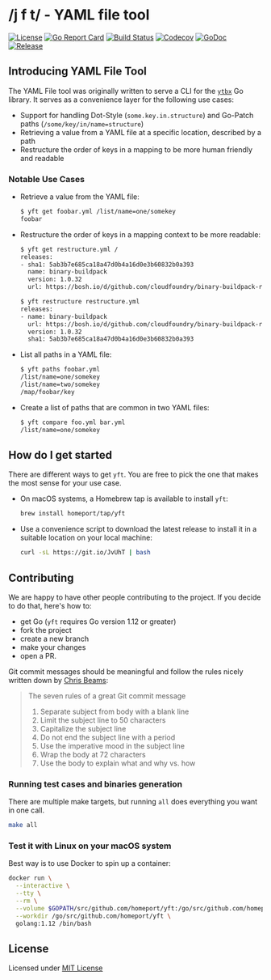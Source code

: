 # /j f t/ - YAML file tool

[![License](https://img.shields.io/github/license/homeport/yft.svg)](https://github.com/homeport/yft/blob/master/LICENSE)
[![Go Report Card](https://goreportcard.com/badge/github.com/homeport/yft)](https://goreportcard.com/report/github.com/homeport/yft)
[![Build Status](https://travis-ci.org/homeport/yft.svg?branch=master)](https://travis-ci.org/homeport/yft)
[![Codecov](https://img.shields.io/codecov/c/github/homeport/yft/master.svg)](https://codecov.io/gh/homeport/yft)
[![GoDoc](https://godoc.org/github.com/homeport/yft?status.svg)](https://godoc.org/github.com/homeport/yft)
[![Release](https://img.shields.io/github/release/homeport/yft.svg)](https://github.com/homeport/yft/releases/latest)

## Introducing YAML File Tool

The YAML File tool was originally written to serve a CLI for the [`ytbx`](https://github.com/gonvenience/ytbx) Go library. It serves as a convenience layer for the following use cases:

- Support for handling Dot-Style (`some.key.in.structure`) and Go-Patch paths (`/some/key/in/name=structure`)
- Retrieving a value from a YAML file at a specific location, described by a path
- Restructure the order of keys in a mapping to be more human friendly and readable

### Notable Use Cases

- Retrieve a value from the YAML file:

  ```sh
  $ yft get foobar.yml /list/name=one/somekey
  foobar
  ```

- Restructure the order of keys in a mapping context to be more readable:

  ```sh
  $ yft get restructure.yml /
  releases:
  - sha1: 5ab3b7e685ca18a47d0b4a16d0e3b60832b0a393
    name: binary-buildpack
    version: 1.0.32
    url: https://bosh.io/d/github.com/cloudfoundry/binary-buildpack-release?v=1.0.32

  $ yft restructure restructure.yml
  releases:
  - name: binary-buildpack
    url: https://bosh.io/d/github.com/cloudfoundry/binary-buildpack-release?v=1.0.32
    version: 1.0.32
    sha1: 5ab3b7e685ca18a47d0b4a16d0e3b60832b0a393
  ```

- List all paths in a YAML file:

  ```sh
  $ yft paths foobar.yml
  /list/name=one/somekey
  /list/name=two/somekey
  /map/foobar/key
  ```

- Create a list of paths that are common in two YAML files:

  ```sh
  $ yft compare foo.yml bar.yml
  /list/name=one/somekey
  ```

## How do I get started

There are different ways to get `yft`. You are free to pick the one that makes the most sense for your use case.

- On macOS systems, a Homebrew tap is available to install `yft`:

  ```sh
  brew install homeport/tap/yft
  ```

- Use a convenience script to download the latest release to install it in a suitable location on your local machine:

  ```sh
  curl -sL https://git.io/JvUhT | bash
  ```

## Contributing

We are happy to have other people contributing to the project. If you decide to do that, here's how to:

- get Go (`yft` requires Go version 1.12 or greater)
- fork the project
- create a new branch
- make your changes
- open a PR.

Git commit messages should be meaningful and follow the rules nicely written down by [Chris Beams](https://chris.beams.io/posts/git-commit/):
> The seven rules of a great Git commit message
>
> 1. Separate subject from body with a blank line
> 1. Limit the subject line to 50 characters
> 1. Capitalize the subject line
> 1. Do not end the subject line with a period
> 1. Use the imperative mood in the subject line
> 1. Wrap the body at 72 characters
> 1. Use the body to explain what and why vs. how

### Running test cases and binaries generation

There are multiple make targets, but running `all` does everything you want in one call.

```sh
make all
```

### Test it with Linux on your macOS system

Best way is to use Docker to spin up a container:

```sh
docker run \
  --interactive \
  --tty \
  --rm \
  --volume $GOPATH/src/github.com/homeport/yft:/go/src/github.com/homeport/yft \
  --workdir /go/src/github.com/homeport/yft \
  golang:1.12 /bin/bash
```

## License

Licensed under [MIT License](https://github.com/homeport/yft/blob/master/LICENSE)
